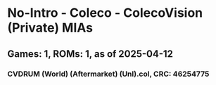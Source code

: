 # No-Intro - Coleco - ColecoVision (Private) MIAs
## Games: 1, ROMs: 1, as of 2025-04-12

### CVDRUM (World) (Aftermarket) (Unl).col, CRC: 46254775
